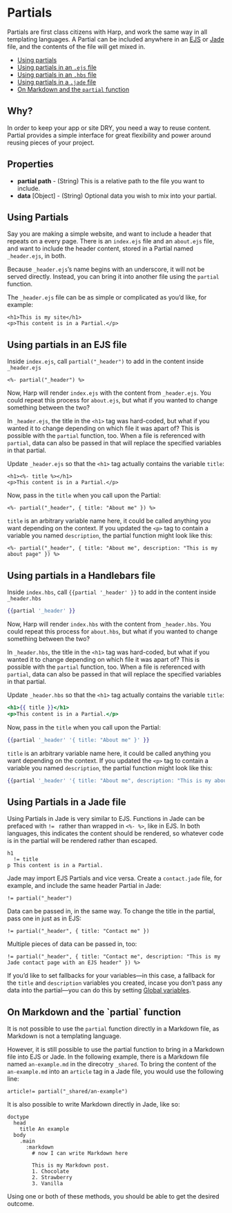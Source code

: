 # Partials

Partials are first class citizens with Harp, and work the same way in all templating languages. A Partial can be included anywhere in an [EJS](els) or [Jade](jade) file, and the contents of the file will get mixed in.

* [Using partials](#use)
* [Using partials in an `.ejs` file](#ejs)
* [Using partials in an `.hbs` file](#handlebars)
* [Using partials in a `.jade` file](#jade)
* [On Markdown and the `partial` function](#markdown)

## Why?

In order to keep your app or site DRY, you need a way to reuse content. Partial provides a simple interface for great flexibility and power around reusing pieces of your project.

## Properties

- **partial path** - (String) This is a relative path to the file you want to include.
- **data** [Object] - (String) Optional data you wish to mix into your partial.

<h2 id="use">Using Partials</h2>

Say you are making a simple website, and want to include a header that repeats on a every page. There is an `index.ejs` file and an `about.ejs` file, and want to include the header content, stored in a Partial named `_header.ejs`, in both.

Because `_header.ejs`’s name begins with an underscore, it will not be served directly. Instead, you can bring it into another file using the `partial` function.

The `_header.ejs` file can be as simple or complicated as you’d like, for example:

```ejs
<h1>This is my site</h1>
<p>This content is in a Partial.</p>
```

<h2 id="ejs">Using partials in an EJS file</h2>

Inside `index.ejs`, call `partial("_header")` to add in the content inside `_header.ejs`

```ejs
<%- partial("_header") %>
```

Now, Harp will render `index.ejs` with the content from `_header.ejs`. You could repeat this process for `about.ejs`, but what if you wanted to change something between the two?

In `_header.ejs`, the title in the `<h1>` tag was hard-coded, but what if you wanted it to change depending on which file it was apart of? This is possible with the `partial` function, too. When a file is referenced with `partial`, data can also be passed in that will replace the specified variables in that partial.

Update `_header.ejs` so that the `<h1>` tag actually contains the variable `title`:

```ejs
<h1><%- title %></h1>
<p>This content is in a Partial.</p>
```

Now, pass in the `title` when you call upon the Partial:

```ejs
<%- partial("_header", { title: "About me" }) %>
```

`title` is an arbitrary variable name here, it could be called anything you want depending on the context. If you updated the `<p>` tag to contain a variable you named `description`, the partial function might look like this:

```ejs
<%- partial("_header", { title: "About me", description: "This is my about page" }) %>
```

<h2 id="handlebars">Using partials in a Handlebars file</h2>

Inside `index.hbs`, call `{{partial '_header' }}` to add in the content inside `_header.hbs`

```hbs
{{partial '_header' }}
```

Now, Harp will render `index.hbs` with the content from `_header.hbs`. You could repeat this process for `about.hbs`, but what if you wanted to change something between the two?

In `_header.hbs`, the title in the `<h1>` tag was hard-coded, but what if you wanted it to change depending on which file it was apart of? This is possible with the `partial` function, too. When a file is referenced with `partial`, data can also be passed in that will replace the specified variables in that partial.

Update `_header.hbs` so that the `<h1>` tag actually contains the variable `title`:

```hbs
<h1>{{ title }}</h1>
<p>This content is in a Partial.</p>
```

Now, pass in the `title` when you call upon the Partial:

```hbs
{{partial '_header' '{ title: "About me" }' }}
```

`title` is an arbitrary variable name here, it could be called anything you want depending on the context. If you updated the `<p>` tag to contain a variable you named `description`, the partial function might look like this:

```hbs
{{partial '_header' '{ title: "About me", description: "This is my about page" }' %>
```

<h2 id="jade">Using Partials in a Jade file</h2>

Using Partials in Jade is very similar to EJS. Functions in Jade can be prefaced with `!= ` rather than wrapped in `<%- %>`, like in EJS. In both languages, this indicates the content should be rendered, so whatever code is in the partial will be rendered rather than escaped.

```jade
h1
  != title
p This content is in a Partial.
```

Jade may import EJS Partials and vice versa. Create a `contact.jade` file, for example, and include the same header Partial in Jade:

```jade
!= partial("_header")
```

Data can be passed in, in the same way. To change the title in the partial, pass one in just as in EJS:

```jade
!= partial("_header", { title: "Contact me" })
```

Multiple pieces of data can be passed in, too:

```jade
!= partial("_header", { title: "Contact me", description: "This is my Jade contact page with an EJS header" }) %>
```

If you’d like to set fallbacks for your variables—in this case, a fallback for the `title` and `description` variables you created, incase you don’t pass any data into the partial—you can do this by setting [Global variables](globals).

<h2 id="markdown">On Markdown and the `partial` function</h2>

It is not possible to use the `partial` function directly in a Markdown file, as Markdown is not a templating language.

However, it is still possible to use the partial function to bring in a Markdown file into EJS or Jade. In the following example, there is a Markdown file named `an-example.md` in the direcotry `_shared`. To bring the content of the `an-example.md` into an `article` tag in a Jade file, you would use the following line:

```jade
article!= partial("_shared/an-example")
```

It is also possible to write Markdown directly in Jade, like so:

```jade
doctype
  head
    title An example
  body
    .main
      :markdown
        # now I can write Markdown here

        This is my Markdown post.
        1. Chocolate
        2. Strawberry
        3. Vanilla
```

Using one or both of these methods, you should be able to get the desired outcome.
